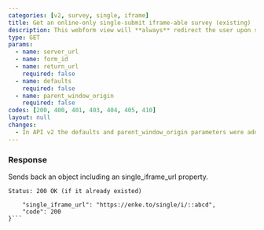 ```yaml
---
categories: [v2, survey, single, iframe]
title: Get an online-only single-submit iframe-able survey (existing)
description: This webform view will **always** redirect the user upon successful submission of a single record.
type: GET
params: 
  - name: server_url 
  - name: form_id
  - name: return_url
    required: false
  - name: defaults
    required: false
  - name: parent_window_origin
    required: false
codes: [200, 400, 401, 403, 404, 405, 410]
layout: null
changes:
  - In API v2 the defaults and parent_window_origin parameters were added.
---
```


### Response

Sends back an object including an single_iframe_url property.

```Status: 200 OK (if it already existed)```
```{
    "single_iframe_url": "https://enke.to/single/i/::abcd",
    "code": 200
}```
